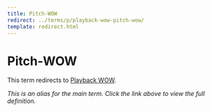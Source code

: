 ```yaml
---
title: Pitch-WOW
redirect: ../terms/p/playback-wow-pitch-wow/
template: redirect.html
---
```


# Pitch-WOW

This term redirects to [Playback WOW](../terms/p/playback-wow-pitch-wow/).

*This is an alias for the main term. Click the link above to view the full definition.*
